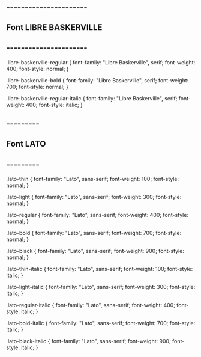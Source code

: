
## ----------------------
## Font LIBRE BASKERVILLE
## ----------------------

<link rel="preconnect" href="https://fonts.googleapis.com">
<link rel="preconnect" href="https://fonts.gstatic.com" crossorigin>
<link href="https://fonts.googleapis.com/css2?family=Libre+Baskerville:ital,wght@0,400;0,700;1,400&display=swap" rel="stylesheet">

.libre-baskerville-regular {
  font-family: "Libre Baskerville", serif;
  font-weight: 400;
  font-style: normal;
}

.libre-baskerville-bold {
  font-family: "Libre Baskerville", serif;
  font-weight: 700;
  font-style: normal;
}

.libre-baskerville-regular-italic {
  font-family: "Libre Baskerville", serif;
  font-weight: 400;
  font-style: italic;
}

## ---------
## Font LATO
## ---------

<link rel="preconnect" href="https://fonts.googleapis.com">
<link rel="preconnect" href="https://fonts.gstatic.com" crossorigin>
<link href="https://fonts.googleapis.com/css2?family=Lato:ital,wght@0,100;0,300;0,400;0,700;0,900;1,100;1,300;1,400;1,700;1,900&family=Libre+Baskerville:ital,wght@0,400;0,700;1,400&display=swap" rel="stylesheet">

.lato-thin {
  font-family: "Lato", sans-serif;
  font-weight: 100;
  font-style: normal;
}

.lato-light {
  font-family: "Lato", sans-serif;
  font-weight: 300;
  font-style: normal;
}

.lato-regular {
  font-family: "Lato", sans-serif;
  font-weight: 400;
  font-style: normal;
}

.lato-bold {
  font-family: "Lato", sans-serif;
  font-weight: 700;
  font-style: normal;
}

.lato-black {
  font-family: "Lato", sans-serif;
  font-weight: 900;
  font-style: normal;
}

.lato-thin-italic {
  font-family: "Lato", sans-serif;
  font-weight: 100;
  font-style: italic;
}

.lato-light-italic {
  font-family: "Lato", sans-serif;
  font-weight: 300;
  font-style: italic;
}

.lato-regular-italic {
  font-family: "Lato", sans-serif;
  font-weight: 400;
  font-style: italic;
}

.lato-bold-italic {
  font-family: "Lato", sans-serif;
  font-weight: 700;
  font-style: italic;
}

.lato-black-italic {
  font-family: "Lato", sans-serif;
  font-weight: 900;
  font-style: italic;
}


